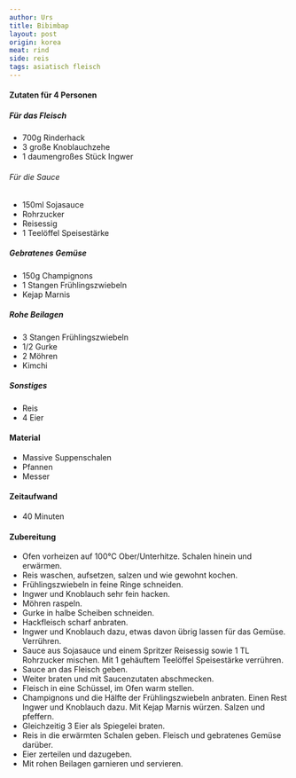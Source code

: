 ```yaml
---
author: Urs
title: Bibimbap
layout: post
origin: korea
meat: rind
side: reis
tags: asiatisch fleisch
---
```

#### Zutaten für 4 Personen

##### Für das Fleisch
 * 700g Rinderhack
 * 3 große Knoblauchzehe
 * 1 daumengroßes Stück Ingwer

###### Für die Sauce
  * 150ml Sojasauce
  * Rohrzucker
  * Reisessig
  * 1 Teelöffel Speisestärke

##### Gebratenes Gemüse
 * 150g Champignons
 * 1 Stangen Frühlingszwiebeln
 * Kejap Marnis

##### Rohe Beilagen
 * 3 Stangen Frühlingszwiebeln
 * 1/2 Gurke
 * 2 Möhren
 * Kimchi

##### Sonstiges
 * Reis
 * 4 Eier

#### Material
 * Massive Suppenschalen
 * Pfannen
 * Messer

#### Zeitaufwand
 * 40 Minuten

#### Zubereitung
 * Ofen vorheizen auf 100°C Ober/Unterhitze. Schalen hinein und erwärmen.
 * Reis waschen, aufsetzen, salzen und wie gewohnt kochen.
 * Frühlingszwiebeln in feine Ringe schneiden.
 * Ingwer und Knoblauch sehr fein hacken.
 * Möhren raspeln.
 * Gurke in halbe Scheiben schneiden.
 * Hackfleisch scharf anbraten.
 * Ingwer und Knoblauch dazu, etwas davon übrig lassen für das Gemüse. Verrühren.
 * Sauce aus Sojasauce und einem Spritzer Reisessig sowie 1 TL Rohrzucker mischen. Mit 1 gehäuftem Teelöffel Speisestärke verrühren.
 * Sauce an das Fleisch geben.
 * Weiter braten und mit Saucenzutaten abschmecken.
 * Fleisch in eine Schüssel, im Ofen warm stellen.
 * Champignons und die Hälfte der Frühlingszwiebeln anbraten. Einen Rest Ingwer und Knoblauch dazu. Mit Kejap Marnis würzen. Salzen und pfeffern.
 * Gleichzeitig 3 Eier als Spiegelei braten.
 * Reis in die erwärmten Schalen geben. Fleisch und gebratenes Gemüse darüber.
 * Eier zerteilen und dazugeben.
 * Mit rohen Beilagen garnieren und servieren.
